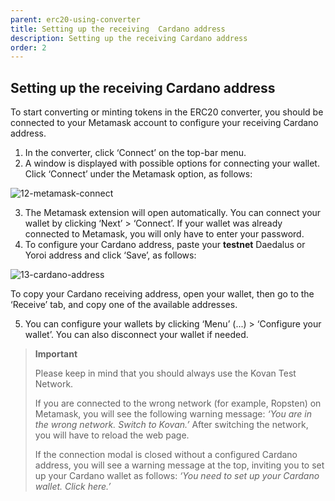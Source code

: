 ```yaml
---
parent: erc20-using-converter
title: Setting up the receiving  Cardano address
description: Setting up the receiving Cardano address
order: 2
---
```


## Setting up the receiving Cardano address

To start converting or minting tokens in the ERC20 converter, you should be connected to your Metamask account to configure your receiving Cardano address.

1. In the converter, click ‘Connect’ on the top-bar menu. 
2. A window is displayed with possible options for connecting your wallet. Click ‘Connect’ under the Metamask option, as follows:

![12-metamask-connect](https://ucarecdn.com/d0286e22-e915-4648-9a1a-2b2e29f53835/)

3. The Metamask extension will open automatically. You can connect your wallet by clicking ‘Next’ > ‘Connect’. If your wallet was already connected to Metamask, you will only have to enter your password.
4. To configure your Cardano address, paste your **testnet** Daedalus or Yoroi address and click ‘Save’, as follows:
  
![13-cardano-address](https://ucarecdn.com/be10618c-d38e-4f95-8544-b79223652e50/)

To copy your Cardano receiving address, open your wallet, then go to the ‘Receive’ tab, and copy one of the available addresses. 

5. You can configure your wallets by clicking ‘Menu’ (...) > ‘Configure your wallet’. You can also disconnect your wallet if needed.

> **Important**
> 
> Please keep in mind that you should always use the Kovan Test Network.
> 
> If you are connected to the wrong network (for example, Ropsten) on Metamask, you will see the following warning message: 
> *‘You are in the wrong network. Switch to Kovan.’*
> After switching the network, you will have to reload the web page.
> 
> If the connection modal is closed without a configured Cardano address, you will see a warning message at the top, inviting you to set up your Cardano wallet as follows:
> *‘You need to set up your Cardano wallet. Click here.’*
